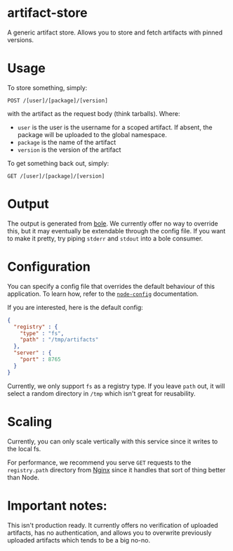 artifact-store
==============

A generic artifact store. Allows you to store and fetch artifacts with pinned versions.

# Usage

To store something, simply:

`POST /[user]/[package]/[version]`

with the artifact as the request body (think tarballs). Where:

* `user` is the user is the username for a scoped artifact. If absent, the package will be uploaded to the global namespace.
* `package` is the name of the artifact
* `version` is the version of the artifact

To get something back out, simply:

`GET /[user]/[package]/[version]`

# Output

The output is generated from [bole](npmjs.org/package/bole). We currently offer no way to override this, but it may eventually be extendable through the config file. If you want to make it pretty, try piping `stderr` and `stdout` into a bole consumer.

# Configuration

You can specify a config file that overrides the default behaviour of this application. To learn how, refer to the [`node-config`](https://github.com/lorenwest/node-config) documentation.

If you are interested, here is the default config:

```json
{
  "registry" : {
    "type" : "fs",
    "path" : "/tmp/artifacts"
  },
  "server" : {
    "port" : 8765
  }
}
```

Currently, we only support `fs` as a registry type. If you leave `path` out, it will select a random directory in `/tmp` which isn't great for reusability.

# Scaling

Currently, you can only scale vertically with this service since it writes to the local fs.

For performance, we recommend you serve `GET` requests to the `registry.path` directory from [Nginx](nginx.com) since it handles that sort of thing better than Node.

# Important notes:

This isn't production ready. It currently offers no verification of uploaded artifacts, has no authentication, and allows you to overwrite previously uploaded artifacts which tends to be a big no-no.
